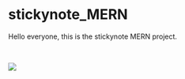 # stickynote_MERN

Hello everyone, this is the stickynote MERN project.

<br>

![](https://imgur.com/a/YeK5pIJ.gif)

